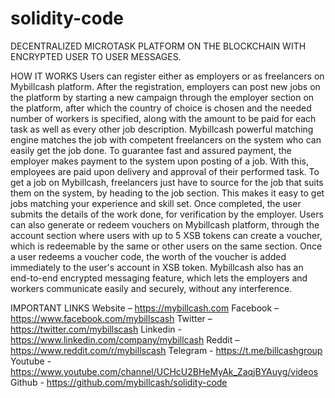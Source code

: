 # solidity-code
DECENTRALIZED MICROTASK PLATFORM ON THE BLOCKCHAIN WITH ENCRYPTED USER TO USER MESSAGES.



 HOW IT WORKS
Users can register either as employers or as freelancers on Mybillcash platform. After the registration, employers can post new jobs on the platform by starting a new campaign through the employer section on the platform, after which the country of choice is chosen and the needed number of workers is specified, along with the amount to be paid for each task as well as every other job description. 
Mybillcash powerful matching engine matches the job with competent freelancers on the system who can easily get the job done. 
To guarantee fast and assured payment, the employer makes payment to the system upon posting of a job. 
With this, employees are paid upon delivery and approval of their performed task. 
To get a job on Mybillcash, freelancers just have to source for the job that suits them on the system, by heading to the job section. 
 This makes it easy to get jobs matching your experience and skill set. 
Once completed, the user submits the details of the work done, for verification by the employer. 
 Users can also generate or redeem vouchers on Mybillcash platform, through the account section where users with up to 5 XSB tokens can create a voucher, which is redeemable by the same or other users on the same section.  Once a user redeems a voucher code, the worth of the voucher is added immediately to the user's account in XSB token. 
Mybillcash also has an end-to-end encrypted messaging feature, which lets the employers and workers communicate easily and securely, without any interference. 


IMPORTANT LINKS
Website – https://mybillcash.com
Facebook – https://www.facebook.com/mybillscash
Twitter – https://twitter.com/mybillscash
Linkedin - https://www.linkedin.com/company/mybillcash
Reddit – https://www.reddit.com/r/mybillscash
Telegram - https://t.me/billcashgroup
Youtube -https://www.youtube.com/channel/UCHcU2BHeMyAk_ZaqjBYAuyg/videos
Github - https://github.com/mybillcash/solidity-code
